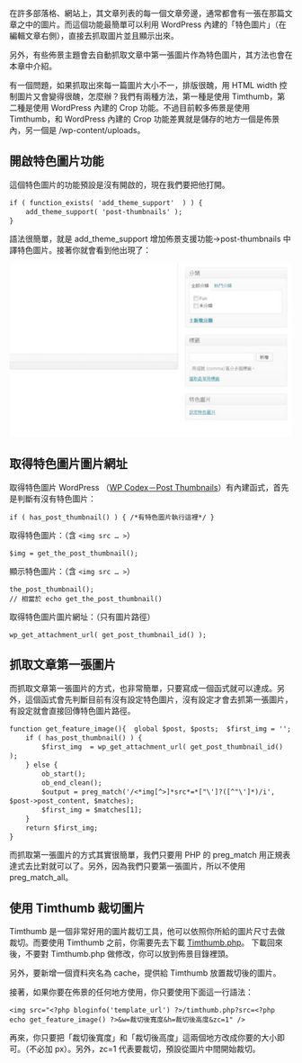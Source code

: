 在許多部落格、網站上，其文章列表的每一個文章旁邊，通常都會有一張在那篇文章之中的圖片。而這個功能最簡單可以利用 WordPress 內建的「特色圖片」（在編輯文章右側），直接去抓取圖片並且顯示出來。

另外，有些佈景主題會去自動抓取文章中第一張圖片作為特色圖片，其方法也會在本章中介紹。

有一個問題，如果抓取出來每一篇圖片大小不一，排版很醜，用 HTML width 控制圖片又會變得很醜，怎麼辦？我們有兩種方法，第一種是使用 Timthumb，第二種是使用 WordPress 內建的 Crop 功能。不過目前較多佈景是使用
Timthumb，和 WordPress 內建的 Crop 功能差異就是儲存的地方一個是佈景內，另一個是 /wp-content/uploads。

## 開啟特色圖片功能

這個特色圖片的功能預設是沒有開啟的，現在我們要把他打開。

```
if ( function_exists( 'add_theme_support'  ) ) {
    add_theme_support( 'post-thumbnails' );
}
```

語法很簡單，就是 add_theme_support 增加佈景支援功能→post-thumbnails 中譯特色圖片。接著你就會看到他出現了：

![image029](/images/image029.jpg)

## 取得特色圖片圖片網址

取得特色圖片 WordPress （[WP Codex－Post Thumbnails](http://codex.wordpress.org/Post_Thumbnails)）有內建函式，首先是判斷有沒有特色圖片：

```
if ( has_post_thumbnail() ) { /*有特色圖片執行這裡*/ }
```

取得特色圖片：（含 `<img src … >`）

```
$img = get_the_post_thumbnail();
```

顯示特色圖片：（含 `<img src … >`）

```
the_post_thumbnail();
// 相當於 echo get_the_post_thumbnail()

```

取得特色圖片圖片網址：（只有圖片路徑）

```
wp_get_attachment_url( get_post_thumbnail_id() );
```

## 抓取文章第一張圖片

而抓取文章第一張圖片的方式，也非常簡單，只要寫成一個函式就可以達成。另外，這個函式會先判斷目前有沒有設定特色圖片，沒有設定才會去抓第一張圖片，有設定就會直接回傳特色圖片路徑。

```
function get_feature_image(){  global $post, $posts;  $first_img = '';
    if ( has_post_thumbnail() ) {
        $first_img  = wp_get_attachment_url( get_post_thumbnail_id() );
    } else {
        ob_start();
        ob_end_clean();
        $output = preg_match('/<*img[^>]*src*=*["\']?([^"\']*)/i', $post->post_content, $matches);
        $first_img = $matches[1];
    }
    return $first_img;
}

```

而抓取第一張圖片的方式其實很簡單，我們只要用 PHP 的 preg_match 用正規表達式去比對就可以了。另外，因為我們只要第一張圖片，所以不使用 preg_match_all。

## 使用 Timthumb 裁切圖片


Timthumb 是一個非常好用的圖片裁切工具，他可以依照你所給的圖片尺寸去做裁切。而要使用 Timthumb 之前，你需要先去下載 [Timthumb.php](http://timthumb.googlecode.com/svn/trunk/timthumb.php)。 下載回來後，不要對 Timthumb.php 做修改，你可以放到佈景目錄裡頭。

另外，要新增一個資料夾名為 cache，提供給 Timthumb 放置裁切後的圖片。

接著，如果你要在佈景的任何地方使用，你只要使用下面這一行語法：


```
<img src="<?php bloginfo('template_url') ?>/timthumb.php?src=<?php echo get_feature_image() ?>&w=裁切後寬度&h=裁切後高度&zc=1" />
```

再來，你只要把「裁切後寬度」和「裁切後高度」這兩個地方改成你要的大小即可。（不必加 px）。另外，zc=1 代表要裁切，預設從圖片中間開始裁切。


